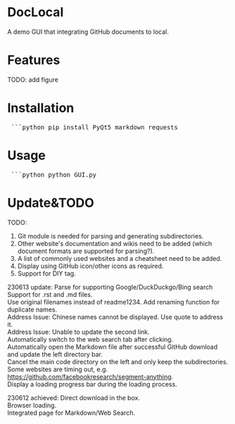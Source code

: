 # DocLocal
A demo GUI that integrating GitHub documents to local.

# Features
TODO: add figure

# Installation
<pre> ```python pip install PyQt5 markdown requests</pre> 

# Usage
<pre> ```python python GUI.py</pre> 

# Update&TODO
TODO:
1. Git module is needed for parsing and generating subdirectories.  
2. Other website's documentation and wikis need to be added (which document formats are supported for parsing?).  
3. A list of commonly used websites and a cheatsheet need to be added.  
4. Display using GitHub icon/other icons as required.  
5. Support for DIY tag.   

230613 update:
Parse for supporting Google/DuckDuckgo/Bing search
Support for .rst and .md files.   
Use original filenames instead of readme1234. Add renaming function for duplicate names.  
Address Issue: Chinese names cannot be displayed. Use quote to address it.  
Address Issue: Unable to update the second link.  
Automatically switch to the web search tab after clicking.  
Automatically open the Markdown file after successful GitHub download and update the left directory bar.  
Cancel the main code directory on the left and only keep the subdirectories.  
Some websites are timing out, e.g. https://github.com/facebookresearch/segment-anything.  
Display a loading progress bar during the loading process.  

230612 achieved:
Direct download in the box.   
Browser loading.   
Integrated page for Markdown/Web Search.   
